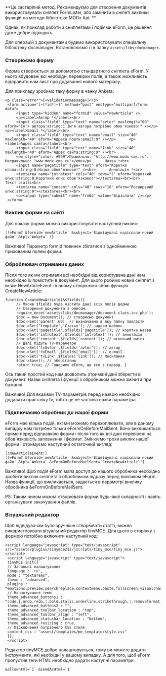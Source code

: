 **Це застарілий метод. Рекомендуємо для створення документів використовувати сніппет FormLister, або замінити в сніпеті виклики функцій на методи бібліотеки MODx Api. **

Однак, як приклад роботи з сниппетами і подіями eForm, це рішення дуже добре підходить.

Для операцій з документами будемо використовувати спеціальну бібліотеку docmanager. Встановлюємо її в папку `assets/libs/docmanager`.

### Створюємо форму

Форма створюється за допомогою стандартного сніппета eForm. У нього вбудовані всі необхідні перевірки полів, а також можливість відправити нам лист про додавання нового матеріалу.

Для прикладу зробимо таку форму в чанку Anketa:
```
<p class="error">[+validationmessage+]</p>
 <form action="[~[*id*]~]" method="post" enctype="multipart/form-data">
     <input type="hidden" name="formid" value="newArticle" />
     <p><label>Автор *</label><br>
     <input class="field" type="text" name="avtor" maxlength="60" eform="Ім'я автора:string:1:Ім'я автора потрібно обов'язково!" /></p>      <p><label>Email *</label><br>
     <input class="field" type="text" name="email" size="40" maxlength="40" eform="Адреса пошти:email:0" /></p>      <p><label>Адрес сайта</label><br>
     <input class="field" type="text" name="link" size="40" maxlength="40" eform="Адрес сайта:string:0" /><br>
     <em style="color: #999">Правильно: "http://www.modx-cms.ru". Неправильно: "www.modx-cms.ru"</em></p>      Назва *<br>
     <input name="pagetitle" type="text" eform="Коротка назва:string:0:Назва обов'язково!" /><br>      Аннотація *<br>
     <textarea name="introtext" cols="40" rows="5" eform="Короткий опис:string:0:Короткий опис обов'язково!"></textarea><br><br>      Текст статті<br>
     <textarea name="content" cols="40" rows="10" eform="Розширений опис:string:0"></textarea><br><br>
     <p><input type="submit" name="frmGo" value="Відіслати" /></p>
 </form>
 ```

### Виклик форми на сайті

Для показу форми можна використовувати наступний виклик:
```
[!eForm? &formid=`newArticle` &subject=`Відвідувачі надіслали новий файл` &tpl=`Anketa` !]
```
Важливо! Параметр formid повинен збігатися з однойменною прихованим полем форми.

### Оброблювач отриманих даних

Після того як ми отримали всі необхідні від користувача дані нам необхідно їх помістити в документ. Для цього робимо новий сніппет з ім'ям NewArticleEvent і в ньому створюємо свою функцію CreateNewArticle:
```
function CreateNewArticle(&$fields){
     // Масив $fields буде містити дані всіх полів форми
     // Створення документа з описом.
     require_once('assets/libs/docmanager/document.class.inc.php');
     $doc = new Document(); // створюємо документ
     $doc->Set('parent',60); // визначаємо в яку папку покласти
     $doc->Set('template','Статья'); // задаєм шаблон
     $doc->Set('pagetitle',$fields['pagetitle']); // коротка назва
     $doc->Set('introtext',$fields['introtext']); // аннотація
     $doc->Set('content',$fields['content']); // основний вміст
     // Далі підуть TV-параметри
     $doc->Set('tvAvtor',$fields['avtor']); // автор
     $doc->Set('tvEmail',$fields['email']); // e-mail
     $doc->Set('tvLink',$fields['link']); // посилання
     $doc->Save(); // зберігаємо
     return true; // Говоримо eForm, що все в гаразд. }
```

Ось такий простий код нам дозволить отримані дані зберегти в документ. Назви сніппета і функції з обробником можна змінити при бажанні.

Важливо! Для вказівки TV-параметрів перед назвою необхідно додавати приставку tv, тобто це не частина назви параметра.

### Підключаємо обробник до нашої форми

eForm має кілька подій, які ми можемо перехоплювати, але в даному випадку нам потрібно тільки eFormOnBeforeMailSent. Воно викликається прямо перед відправкою форми і після того як всі дані перевірені на обов'язковість заповнення і формат. Змінюємо трохи виклик нашої форми і отримуємо наступний остаточний вигляд:
```
[!NewArticleEvent!]
[!eForm? &formid=`newArticle` &subject=`Відвідувачі надіслали новий файл` &tpl=`Anketa` &eFormOnBeforeMailSent=`CreateNewArticle`!]
```
Важливо! Щоб подія eForm мала доступ до нашого обробника необхідно зробити виклик сніппета з обробником відразу перед викликом eForm. Назва функції, що викликається, задається в параметрі виклику обробника &eFormOnBeforeMailSent.

PS: Таким чином можна створювати форми будь-якої складності і навіть організувати закачування файлів.

### Візуальний редактор

Щоб відвідувачам було зручніше створювати статті, можна використовувати візуальний редактор tinyMCE. Для цього в сторінку з формою потрібно включити наступний код:
```
<script language="javascript" type="text/javascript" src="assets/plugins/tinymce212/jscripts/tiny_mce/tiny_mce.js"></script>
 <script language="javascript" type="text/javascript">
 tinyMCE.init({
 // Загальні налаштування
 language : 'ru',
 mode : "textareas",
 theme : "advanced",
 plugins : "emotions,preview,searchreplace,contextmenu,paste,fullscreen,visualchars",
 // Налаштування теми
 theme_advanced_buttons1 : "code,|,undo,redo,|,bold,italic,underline,strikethrough,|,removeformat,cut,copy,paste,|,bullist,numlist,|,link,unlink,|,image,|,sub,sup,|,charmap,formatselect",
 theme_advanced_buttons2 : "",
 theme_advanced_toolbar_location : "top",
 theme_advanced_toolbar_align : "left",
 theme_advanced_statusbar_location : "bottom",
 theme_advanced_resizing : true,
 // Підключення потрібного CSS стиля
 content_css : "assest/templates/me_template/style.css"
 });
 </script>
```
Редактор tinyMCE добре налаштовується, тому ви можете додати інструменти, які необхідні у вашому випадку. А для того, щоб eForm пропустив теги HTML необхідно додати наступні параметри:
```
&allowhtml=`1` &sendAsHtml=`1`
```
